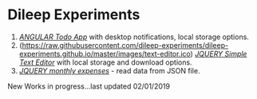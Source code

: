 # Dileep Experiments

1.  [*ANGULAR Todo App*](https://dileep-experiments.github.io/TODO.html) with desktop notifications, local storage options.
2.  (https://raw.githubusercontent.com/dileep-experiments/dileep-experiments.github.io/master/images/text-editor.ico) [*JQUERY Simple Text Editor*](https://dileep-experiments.github.io/SimpleTextEditor.html) with local storage and download options.
3.  [*JQUERY monthly expenses*](https://dileep-experiments.github.io/MyExpenses.html) - read data from JSON file.

New Works in progress...last updated 02/01/2019
